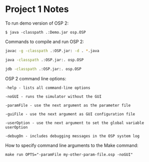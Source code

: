 # Project 1 Notes

To run demo version of OSP 2:

`$ java -classpath .:Demo.jar osp.OSP`

Commands to compile and run OSP 2:

```sh
javac -g -classpath .:OSP.jar: -d . *.java

java -classpath .:OSP.jar:. osp.OSP

jdb -classpath .:OSP.jar:. osp.OSP
```

OSP 2 command line options:

```text
-help - lists all command-line options

-noGUI - runs the simulator without the GUI

-paramFile - use the next argument as the parameter file

-guiFile - use the next argument as GUI configuration file

-userOption - use the next argument to set the global variable userOption

-debugOn - includes debugging messages in the OSP system log
```

How to specify command line arguments to the Make command:

`make run OPTS="-paramFile my-other-param-file.osp -noGUI"`

